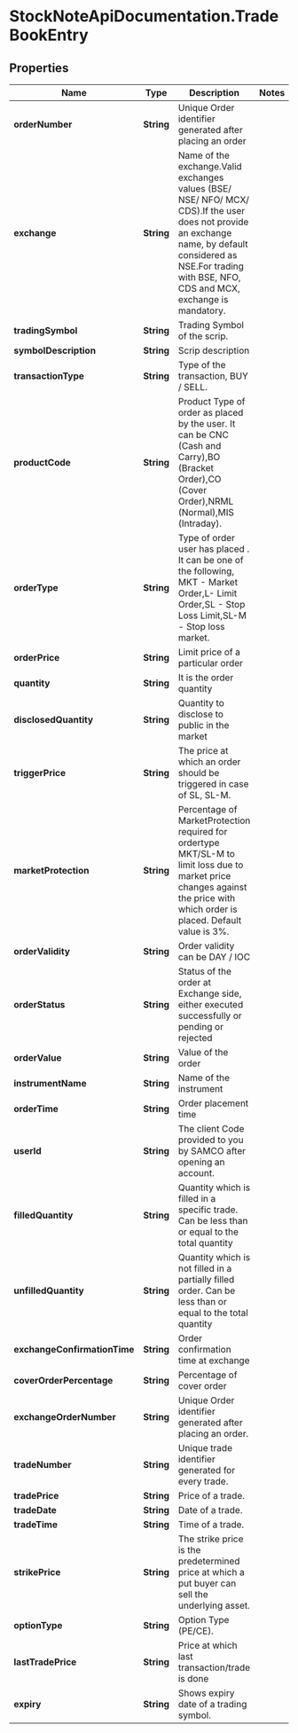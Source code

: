 # StockNoteApiDocumentation.TradeBookEntry

## Properties
Name | Type | Description | Notes
------------ | ------------- | ------------- | -------------
**orderNumber** | **String** | Unique Order identifier generated after placing an order | 
**exchange** | **String** | Name of the exchange.Valid exchanges values (BSE/ NSE/ NFO/ MCX/ CDS).If the user does not provide an exchange name, by default considered as NSE.For trading with BSE, NFO, CDS and MCX, exchange is mandatory. | 
**tradingSymbol** | **String** | Trading Symbol of the scrip. | 
**symbolDescription** | **String** | Scrip description | 
**transactionType** | **String** | Type of the transaction, BUY / SELL. | 
**productCode** | **String** | Product Type of order as placed by the user. It can be CNC (Cash and Carry),BO (Bracket Order),CO (Cover Order),NRML (Normal),MIS (Intraday). | 
**orderType** | **String** | Type of order user has placed . It can be one of the following, MKT - Market Order,L- Limit Order,SL - Stop Loss Limit,SL-M - Stop loss market. | 
**orderPrice** | **String** | Limit price of a particular order | 
**quantity** | **String** | It is the order quantity | 
**disclosedQuantity** | **String** | Quantity to disclose to public in the market | 
**triggerPrice** | **String** | The price at which an order should be triggered in case of SL, SL-M. | 
**marketProtection** | **String** | Percentage of MarketProtection required for ordertype MKT/SL-M to limit loss due to market price changes against the price with which order is placed. Default value is 3%. | 
**orderValidity** | **String** | Order validity can be DAY / IOC | 
**orderStatus** | **String** | Status of the order at Exchange side, either executed successfully or pending or rejected | 
**orderValue** | **String** | Value of the order | 
**instrumentName** | **String** | Name of the instrument | 
**orderTime** | **String** | Order placement time  | 
**userId** | **String** | The client Code provided to you by SAMCO after opening an account. | 
**filledQuantity** | **String** | Quantity which is filled in a specific trade. Can be less than or equal to the total quantity | 
**unfilledQuantity** | **String** | Quantity which is not filled in a partially filled order. Can be less than or equal to the total quantity | 
**exchangeConfirmationTime** | **String** | Order confirmation time at exchange | 
**coverOrderPercentage** | **String** | Percentage of cover order | 
**exchangeOrderNumber** | **String** | Unique Order identifier generated after placing an order. | 
**tradeNumber** | **String** | Unique trade identifier generated for every trade. | 
**tradePrice** | **String** | Price of a trade. | 
**tradeDate** | **String** | Date of a trade. | 
**tradeTime** | **String** | Time of a trade. | 
**strikePrice** | **String** | The strike price is the predetermined price at which a put buyer can sell the underlying asset. | 
**optionType** | **String** | Option Type (PE/CE).  | 
**lastTradePrice** | **String** |  Price at which last transaction/trade is done | 
**expiry** | **String** | Shows expiry date of a trading symbol. | 


